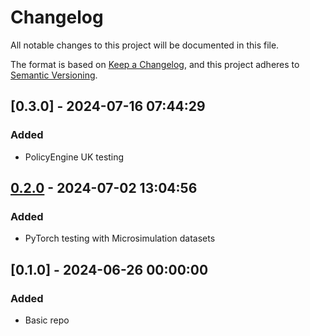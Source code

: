 # Changelog

All notable changes to this project will be documented in this file.

The format is based on [Keep a Changelog](https://keepachangelog.com/en/1.0.0/),
and this project adheres to [Semantic Versioning](https://semver.org/spec/v2.0.0.html).

## [0.3.0] - 2024-07-16 07:44:29

### Added

- PolicyEngine UK testing

## [0.2.0] - 2024-07-02 13:04:56

### Added

- PyTorch testing with Microsimulation datasets

## [0.1.0] - 2024-06-26 00:00:00

### Added

- Basic repo

[1.0.0]: https://github.com/PolicyEngine/reweight/compare/0.2.0...1.0.0
[0.2.0]: https://github.com/PolicyEngine/reweight/compare/0.1.0...0.2.0

